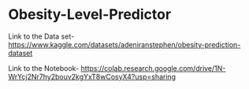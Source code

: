 # Obesity-Level-Predictor
Link to the Data set-https://www.kaggle.com/datasets/adeniranstephen/obesity-prediction-dataset

Link to the Notebook- https://colab.research.google.com/drive/1N-WrYcj2Nr7hy2bouv2kgYxT8wCosyX4?usp=sharing
